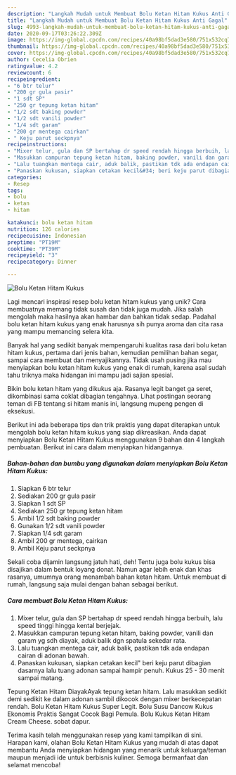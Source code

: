 ```yaml
---
description: "Langkah Mudah untuk Membuat Bolu Ketan Hitam Kukus Anti Gagal"
title: "Langkah Mudah untuk Membuat Bolu Ketan Hitam Kukus Anti Gagal"
slug: 4993-langkah-mudah-untuk-membuat-bolu-ketan-hitam-kukus-anti-gagal
date: 2020-09-17T03:26:22.309Z
image: https://img-global.cpcdn.com/recipes/40a98bf5dad3e580/751x532cq70/bolu-ketan-hitam-kukus-foto-resep-utama.jpg
thumbnail: https://img-global.cpcdn.com/recipes/40a98bf5dad3e580/751x532cq70/bolu-ketan-hitam-kukus-foto-resep-utama.jpg
cover: https://img-global.cpcdn.com/recipes/40a98bf5dad3e580/751x532cq70/bolu-ketan-hitam-kukus-foto-resep-utama.jpg
author: Cecelia Obrien
ratingvalue: 4.2
reviewcount: 6
recipeingredient:
- "6 btr telur"
- "200 gr gula pasir"
- "1 sdt SP"
- "250 gr tepung ketan hitam"
- "1/2 sdt baking powder"
- "1/2 sdt vanili powder"
- "1/4 sdt garam"
- "200 gr mentega cairkan"
- " Keju parut seckpnya"
recipeinstructions:
- "Mixer telur, gula dan SP bertahap dr speed rendah hingga berbuih, lalu speed tinggi hingga kental berjejak."
- "Masukkan campuran tepung ketan hitam, baking powder, vanili dan garam yg sdh diayak, aduk balik dgn spatula sekedar rata."
- "Lalu tuangkan mentega cair, aduk balik, pastikan tdk ada endapan cairan di adonan bawah."
- "Panaskan kukusan, siapkan cetakan kecil&#34; beri keju parut dibagian dasarnya lalu tuang adonan sampai hampir penuh. Kukus 25 - 30 menit sampai matang."
categories:
- Resep
tags:
- bolu
- ketan
- hitam

katakunci: bolu ketan hitam 
nutrition: 126 calories
recipecuisine: Indonesian
preptime: "PT19M"
cooktime: "PT39M"
recipeyield: "3"
recipecategory: Dinner

---
```



![Bolu Ketan Hitam Kukus](https://img-global.cpcdn.com/recipes/40a98bf5dad3e580/751x532cq70/bolu-ketan-hitam-kukus-foto-resep-utama.jpg)

Lagi mencari inspirasi resep bolu ketan hitam kukus yang unik? Cara membuatnya memang tidak susah dan tidak juga mudah. Jika salah mengolah maka hasilnya akan hambar dan bahkan tidak sedap. Padahal bolu ketan hitam kukus yang enak harusnya sih punya aroma dan cita rasa yang mampu memancing selera kita.

Banyak hal yang sedikit banyak mempengaruhi kualitas rasa dari bolu ketan hitam kukus, pertama dari jenis bahan, kemudian pemilihan bahan segar, sampai cara membuat dan menyajikannya. Tidak usah pusing jika mau menyiapkan bolu ketan hitam kukus yang enak di rumah, karena asal sudah tahu triknya maka hidangan ini mampu jadi sajian spesial.

Bikin bolu ketan hitam yang dikukus aja. Rasanya legit banget ga seret, dikombinasi sama coklat dibagian tengahnya. Lihat postingan seorang teman di FB tentang si hitam manis ini, langsung mupeng pengen di eksekusi.


Berikut ini ada beberapa tips dan trik praktis yang dapat diterapkan untuk mengolah bolu ketan hitam kukus yang siap dikreasikan. Anda dapat menyiapkan Bolu Ketan Hitam Kukus menggunakan 9 bahan dan 4 langkah pembuatan. Berikut ini cara dalam menyiapkan hidangannya.

<!--inarticleads1-->

##### Bahan-bahan dan bumbu yang digunakan dalam menyiapkan Bolu Ketan Hitam Kukus:

1. Siapkan 6 btr telur
1. Sediakan 200 gr gula pasir
1. Siapkan 1 sdt SP
1. Sediakan 250 gr tepung ketan hitam
1. Ambil 1/2 sdt baking powder
1. Gunakan 1/2 sdt vanili powder
1. Siapkan 1/4 sdt garam
1. Ambil 200 gr mentega, cairkan
1. Ambil  Keju parut seckpnya


Sekali coba dijamin langsung jatuh hati, deh! Tentu juga bolu kukus bisa disajikan dalam bentuk loyang donat. Namun agar lebih enak dan khas rasanya, umumnya orang menambah bahan ketan hitam. Untuk membuat di rumah, langsung saja mulai dengan bahan sebagai berikut. 

<!--inarticleads2-->

##### Cara membuat Bolu Ketan Hitam Kukus:

1. Mixer telur, gula dan SP bertahap dr speed rendah hingga berbuih, lalu speed tinggi hingga kental berjejak.
1. Masukkan campuran tepung ketan hitam, baking powder, vanili dan garam yg sdh diayak, aduk balik dgn spatula sekedar rata.
1. Lalu tuangkan mentega cair, aduk balik, pastikan tdk ada endapan cairan di adonan bawah.
1. Panaskan kukusan, siapkan cetakan kecil&#34; beri keju parut dibagian dasarnya lalu tuang adonan sampai hampir penuh. Kukus 25 - 30 menit sampai matang.


Tepung Ketan Hitam DiayakAyak tepung ketan hitam. Lalu masukkan sedikit demi sedikit ke dalam adonan sambil dikocok dengan mixer berkecepatan rendah. Bolu Ketan Hitam Kukus Super Legit. Bolu Susu Dancow Kukus Ekonomis Praktis Sangat Cocok Bagi Pemula. Bolu Kukus Ketan Hitam Cream Cheese. sobat dapur. 

Terima kasih telah menggunakan resep yang kami tampilkan di sini. Harapan kami, olahan Bolu Ketan Hitam Kukus yang mudah di atas dapat membantu Anda menyiapkan hidangan yang menarik untuk keluarga/teman maupun menjadi ide untuk berbisnis kuliner. Semoga bermanfaat dan selamat mencoba!
